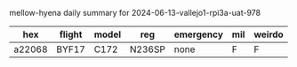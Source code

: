 mellow-hyena daily summary for 2024-06-13-vallejo1-rpi3a-uat-978

|hex|flight|model|reg|emergency|mil|weirdo|
|--|--|--|--|--|--|--|
|a22068|BYF17|C172|N236SP|none|F|F|
